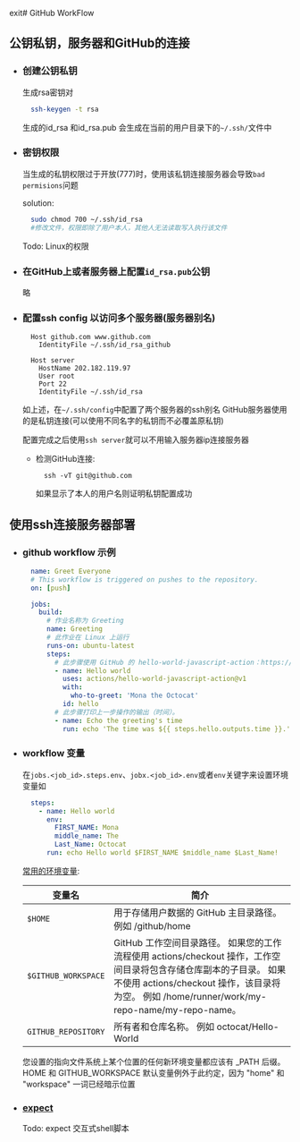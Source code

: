 exit# GitHub WorkFlow

## 公钥私钥，服务器和GitHub的连接

  - ### 创建公钥私钥

    生成rsa密钥对
    ```bash
      ssh-keygen -t rsa
    ```

    生成的id_rsa 和id_rsa.pub 会生成在当前的用户目录下的`~/.ssh/`文件中

  - ### 密钥权限

    当生成的私钥权限过于开放(777)时，使用该私钥连接服务器会导致`bad permisions`问题

    solution: 
    ```bash
      sudo chmod 700 ~/.ssh/id_rsa 
      #修改文件，权限即除了用户本人，其他人无法读取写入执行该文件
    ```
    Todo: Linux的权限

  - ### 在GitHub上或者服务器上配置`id_rsa.pub`公钥

    略

  - ### 配置ssh config 以访问多个服务器(服务器别名)

    ```
      Host github.com www.github.com
        IdentityFile ~/.ssh/id_rsa_github

      Host server
        HostName 202.182.119.97
        User root
        Port 22
        IdentityFile ~/.ssh/id_rsa
    ```
    如上述，在`~/.ssh/config`中配置了两个服务器的ssh别名
    GitHub服务器使用的是私钥连接(可以使用不同名字的私钥而不必覆盖原私钥)
    
    配置完成之后使用`ssh server`就可以不用输入服务器ip连接服务器

    - 检测GitHub连接:
      ```
        ssh -vT git@github.com
      ```
      如果显示了本人的用户名则证明私钥配置成功
  

## 使用ssh连接服务器部署
  
  - ### github workflow 示例
  
    ```yml
      name: Greet Everyone
      # This workflow is triggered on pushes to the repository.
      on: [push]

      jobs:
        build:
          # 作业名称为 Greeting
          name: Greeting
          # 此作业在 Linux 上运行
          runs-on: ubuntu-latest
          steps:
            # 此步骤使用 GitHub 的 hello-world-javascript-action：https://github.com/actions/hello-world-javascript-action
            - name: Hello world
              uses: actions/hello-world-javascript-action@v1
              with:
                who-to-greet: 'Mona the Octocat'
              id: hello
            # 此步骤打印上一步操作的输出（时间）。
            - name: Echo the greeting's time
              run: echo 'The time was ${{ steps.hello.outputs.time }}.'
    ```

  - ### workflow 变量
    
    在`jobs.<job_id>.steps.env`、`jobx.<job_id>.env`或者`env`关键字来设置环境变量如

    ```yml
      steps:
        - name: Hello world
          env:
            FIRST_NAME: Mona
            middle_name: The
            Last_Name: Octocat
          run: echo Hello world $FIRST_NAME $middle_name $Last_Name!
    ```
    [常用的环境变量](https://help.github.com/cn/actions/automating-your-workflow-with-github-actions/using-environment-variables#default-environment-variables):
    
    变量名|简介
    ---|---
    `$HOME`|用于存储用户数据的 GitHub 主目录路径。 例如 /github/home
    `$GITHUB_WORKSPACE`|GitHub 工作空间目录路径。 如果您的工作流程使用 actions/checkout 操作，工作空间目录将包含存储仓库副本的子目录。 如果不使用 actions/checkout 操作，该目录将为空。 例如 /home/runner/work/my-repo-name/my-repo-name。
    `GITHUB_REPOSITORY`|所有者和仓库名称。 例如 octocat/Hello-World

      您设置的指向文件系统上某个位置的任何新环境变量都应该有 _PATH 后缀。 HOME 和 GITHUB_WORKSPACE 默认变量例外于此约定，因为 "home" 和 "workspace" 一词已经暗示位置

  - ### [expect](http://xstarcd.github.io/wiki/shell/expect_handbook.html)
   
    Todo: expect 交互式shell脚本

